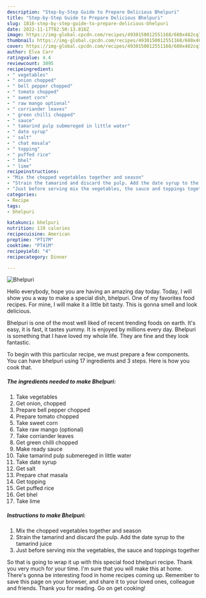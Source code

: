 ```yaml
---
description: "Step-by-Step Guide to Prepare Delicious Bhelpuri"
title: "Step-by-Step Guide to Prepare Delicious Bhelpuri"
slug: 1816-step-by-step-guide-to-prepare-delicious-bhelpuri
date: 2022-11-17T02:50:13.816Z
image: https://img-global.cpcdn.com/recipes/4930150012551168/680x482cq70/bhelpuri-recipe-main-photo.jpg
thumbnail: https://img-global.cpcdn.com/recipes/4930150012551168/680x482cq70/bhelpuri-recipe-main-photo.jpg
cover: https://img-global.cpcdn.com/recipes/4930150012551168/680x482cq70/bhelpuri-recipe-main-photo.jpg
author: Elva Carr
ratingvalue: 4.4
reviewcount: 3095
recipeingredient:
- " vegetables"
- " onion chopped"
- " bell pepper chopped"
- " tomato chopped"
- " sweet corn"
- " raw mango optional"
- " corriander leaves"
- " green chilli chopped"
- " sauce"
- " tamarind pulp submereged in little water"
- " date syrup"
- " salt"
- " chat masala"
- " topping"
- " puffed rice"
- " bhel"
- " lime"
recipeinstructions:
- "Mix the chopped vegetables together and season"
- "Strain the tamarind and discard the pulp. Add the date syrup to the tamarind juice"
- "Just before serving mix the vegetables, the sauce and toppings together"
categories:
- Recipe
tags:
- bhelpuri

katakunci: bhelpuri 
nutrition: 119 calories
recipecuisine: American
preptime: "PT17M"
cooktime: "PT41M"
recipeyield: "4"
recipecategory: Dinner

---
```



![Bhelpuri](https://img-global.cpcdn.com/recipes/4930150012551168/680x482cq70/bhelpuri-recipe-main-photo.jpg)

Hello everybody, hope you are having an amazing day today. Today, I will show you a way to make a special dish, bhelpuri. One of my favorites food recipes. For mine, I will make it a little bit tasty. This is gonna smell and look delicious.

Bhelpuri is one of the most well liked of recent trending foods on earth. It's easy, it is fast, it tastes yummy. It is enjoyed by millions every day. Bhelpuri is something that I have loved my whole life. They are fine and they look fantastic.




To begin with this particular recipe, we must prepare a few components. You can have bhelpuri using 17 ingredients and 3 steps. Here is how you cook that.

<!--inarticleads1-->

##### The ingredients needed to make Bhelpuri:

1. Take  vegetables
1. Get  onion, chopped
1. Prepare  bell pepper chopped
1. Prepare  tomato chopped
1. Take  sweet corn
1. Take  raw mango (optional)
1. Take  corriander leaves
1. Get  green chilli chopped
1. Make ready  sauce
1. Take  tamarind pulp submereged in little water
1. Take  date syrup
1. Get  salt
1. Prepare  chat masala
1. Get  topping
1. Get  puffed rice
1. Get  bhel
1. Take  lime




<!--inarticleads2-->

##### Instructions to make Bhelpuri:

1. Mix the chopped vegetables together and season
1. Strain the tamarind and discard the pulp. Add the date syrup to the tamarind juice
1. Just before serving mix the vegetables, the sauce and toppings together




So that is going to wrap it up with this special food bhelpuri recipe. Thank you very much for your time. I'm sure that you will make this at home. There's gonna be interesting food in home recipes coming up. Remember to save this page on your browser, and share it to your loved ones, colleague and friends. Thank you for reading. Go on get cooking!
